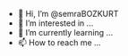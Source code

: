 - 👋 Hi, I’m @semraBOZKURT
- 👀 I’m interested in ...
- 🌱 I’m currently learning ...
- 📫 How to reach me ...

<!---
semraBOZKURT/semraBOZKURT is a ✨ special ✨ repository because its `README.md` (this file) appears on your GitHub profile.
You can click the Preview link to take a look at your changes.
--->
